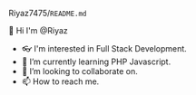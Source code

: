 
  Riyaz7475/`README.md`

  👋 Hi I'm @Riyaz
- 👓 I'm interested in Full Stack 
      Development.
- 🌱 I’m currently learning PHP 
     Javascript.
- 👯 I’m looking to collaborate on.
- 📫 How to reach me.
